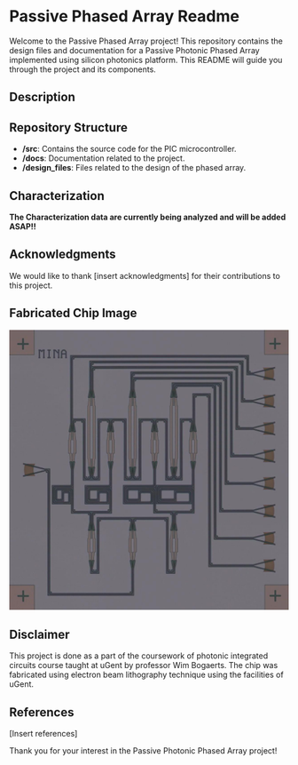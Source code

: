 # Passive Phased Array Readme

Welcome to the Passive Phased Array project! This repository contains the design files and documentation for a Passive Photonic Phased Array implemented using silicon photonics platform. This README will guide you through the project and its components.

## Description

## Repository Structure
- **/src**: Contains the source code for the PIC microcontroller.
- **/docs**: Documentation related to the project.
- **/design_files**: Files related to the design of the phased array.

## Characterization
**The Characterization data are currently being analyzed and will be added ASAP!!**
## Acknowledgments
We would like to thank [insert acknowledgments] for their contributions to this project.

## Fabricated Chip Image
![Fabricated Chip](Fabricated_chip.jpg)

## Disclaimer
This project is done as a part of the coursework of photonic integrated circuits course taught at uGent by professor Wim Bogaerts.
The chip was fabricated using electron beam lithography technique using the facilities of uGent.
## References
[Insert references]

Thank you for your interest in the Passive Photonic Phased Array project!
